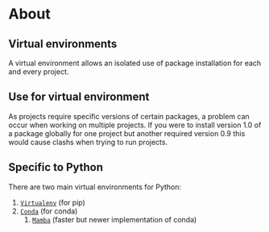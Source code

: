 # About

## Virtual environments

A virtual environment allows an isolated use of
package installation for each and every project.

## Use for virtual environment

As projects require specific versions of certain packages,
a problem can occur when working on multiple projects.
If you were to install version 1.0 of a
package globally for one project but another required version
0.9 this would cause clashs when trying to run projects.

## Specific to Python

There are two main virtual environments for Python:

1. [`Virtualenv`](virtualenv.md) (for pip)
2. [`Conda`](anaconda.md) (for conda)
    1. [`Mamba`](anaconda.md#mamba) (faster but newer implementation of conda)
